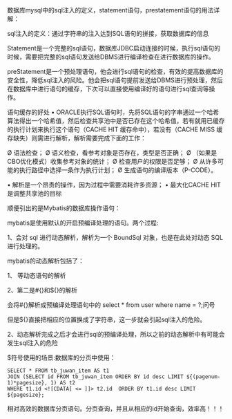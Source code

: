 数据库mysql中的sql注入的定义，statement语句，prestatement语句的用法详解：



sql注入的定义：通过字符串的注入达到SQL语句的拼接，获取数据库的信息



Statement是一个完整的sql语句，数据库JDBC启动连接的时候，执行sql语句的时候，需要把完整的sql语句发送给DBMS进行编译检查在进行数据库的操作。



preStatement是一个预处理语句，他会进行sql语句的检查，有效的提高数据库的安全性，降低sql注入的风险。他会把sql语句提前发送给DBMS进行预处理，然后在数据库中进行语句的缓存，下次可以直接使用编译好的语句进行sql查询等操作。



语句缓存的好处
• ORACLE执行SQL语句时，先将SQL语句的字串通过一个哈希算法得出一个哈希值，然后检查共享池中是否已存在这个哈希值，若有就用已缓存的执行计划来执行这个语句（CACHE HIT 缓存命中），若没有（CACHE MISS 缓存缺失）则需进行解析，解析需要完成下面的工作：

Ø 语法检查；
Ø 语义检查，看参考对象是否存在，类型是否正确；
Ø （如果是CBO优化模式）收集参考对象的统计；
Ø 检查用户的权限是否足够；
Ø 从许多可能的执行路径中选择一条作为执行计划；
Ø 生成语句的编译版本（P-CODE）。

• 解析是一个昂贵的操作，因为过程中需要消耗许多资源；
• 最大化CACHE HIT是调整共享池的目标





顺便引出的是Mybatis的数据库操作语句：

mybatis是使用默认的开启预编译处理的语句。两个过程:

1、会对 sql 进行动态解析，解析为一个 BoundSql 对象，也是在此处对动态 SQL 进行处理的。

mybatis的动态解析包括了：

1、<if test=" "> <then> 等动态语句的解析

2、第二是#{}和${}的解析

会将#{}解析成预编译处理语句中的 select * from user where name = ?;问号

但是${}直接把相应的位置换成了字符串，这一步就会引起sql注入的危险。



2、动态解析完成之后才会进行sql的预编译处理，所以之前的动态解析中有可能会发生sql注入的危险



$符号使用的场景:数据库的分页中使用：

```
SELECT * FROM tb_juwan_item AS t1
JOIN (SELECT id FROM tb_juwan_item ORDER BY id desc LIMIT ${(pagenum-1)*pagesize}, 1) AS t2
WHERE t1.id <![CDATA[ <= ]]> t2.id  ORDER BY t1.id desc LIMIT ${pagesize};
```

相对高效的数据库分页语句。分页查询，并且从相应的id开始查询，效率高！！！